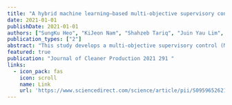 ```yaml
---
title: "A hybrid machine learning–based multi-objective supervisory control strategy of a full-scale wastewater treatment for cost-effective and sustainable operation under varying influent conditions"
date: 2021-01-01
publishDate: 2021-01-01
authors: ["SungKu Heo", "KiJeon Nam", "Shahzeb Tariq", "Juin Yau Lim", "Junkyu Park", "ChangKyoo Yoo"]
publication_types: ["2"]
abstract: "This study develops a multi-objective supervisory control (MOSC) strategy for wastewater treatment based on hybrid machine-learning algorithms that search optimal setpoints of multiple controllers under varying influent conditions. A wastewater treatment plant (WWTP) operation was modeled by Benchmark Simulation Model No. 2 (BSM2), and influent conditions were generated in consideration of a H-WWTP in South Korea. Two proportional-integral (PI) controllers for dissolved oxygen and biogas, and one cascade-PI controller for nitrate were used as local control loops. The MOSC strategy identified five influent scenarios using fuzzy c-means algorithms and nitrogen-to-carbon ratios. Then, the control performance according to influent changes was gauged employing a deep-learning-based approximation model, and optimal setpoints for the controllers were determined by a non-dominated sorting genetic …"
featured: true
publication: "Journal of Cleaner Production 2021 291 "
links:
  - icon_pack: fas
    icon: scroll
    name: Link
    url: 'https://www.sciencedirect.com/science/article/pii/S0959652621000731'
---
```

